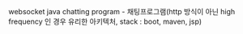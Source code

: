websocket java chatting program - 채팅프로그램(http 방식이 아닌 high frequency 인 경우 유리한 아키텍처, stack : boot, maven, jsp)
